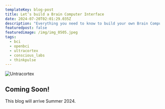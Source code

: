 ```yaml
---
templateKey: blog-post
title: Let’s build a Brain Computer Interface
date: 2024-07-20T02:01:29.035Z
description: "Everything you need to know to build your own Brain Computer Interface! "
featuredpost: false
featuredimage: /img/img_0505.jpeg
tags:
  - bci
  - openbci
  - ultracortex
  - conscious_labs
  - thinkpulse
---
```

![Untracortex](/img/img_0505.jpeg)

## Coming Soon!

This blog will arrive Summer 2024.